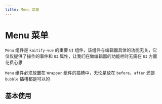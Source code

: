 ```yaml
---
title: Menu 菜单
---
```


# Menu 菜单

`Menu` 组件是 `kaitify-vue` 的重要 `UI` 组件，该组件与编辑器具体的功能无关，它仅仅提供了操作的事件和 `UI` 属性，让我们在做编辑器的功能栏时无需在 `UI` 方面花费心思

`Menu` 组件必须放置在 `Wrapper` 组件的插槽中，无论是放在 `before`、`after` 还是 `bubble` 插槽都是可以的

## 基本使用
